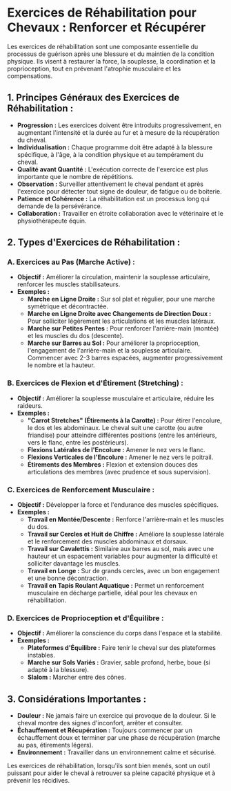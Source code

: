 # Exercices de Réhabilitation pour Chevaux : Renforcer et Récupérer

Les exercices de réhabilitation sont une composante essentielle du processus de guérison après une blessure et du maintien de la condition physique. Ils visent à restaurer la force, la souplesse, la coordination et la proprioception, tout en prévenant l'atrophie musculaire et les compensations.

## 1. Principes Généraux des Exercices de Réhabilitation :

*   **Progression :** Les exercices doivent être introduits progressivement, en augmentant l'intensité et la durée au fur et à mesure de la récupération du cheval.
*   **Individualisation :** Chaque programme doit être adapté à la blessure spécifique, à l'âge, à la condition physique et au tempérament du cheval.
*   **Qualité avant Quantité :** L'exécution correcte de l'exercice est plus importante que le nombre de répétitions.
*   **Observation :** Surveiller attentivement le cheval pendant et après l'exercice pour détecter tout signe de douleur, de fatigue ou de boiterie.
*   **Patience et Cohérence :** La réhabilitation est un processus long qui demande de la persévérance.
*   **Collaboration :** Travailler en étroite collaboration avec le vétérinaire et le physiothérapeute équin.

## 2. Types d'Exercices de Réhabilitation :

### A. Exercices au Pas (Marche Active) :

*   **Objectif :** Améliorer la circulation, maintenir la souplesse articulaire, renforcer les muscles stabilisateurs.
*   **Exemples :**
    *   **Marche en Ligne Droite :** Sur sol plat et régulier, pour une marche symétrique et décontractée.
    *   **Marche en Ligne Droite avec Changements de Direction Doux :** Pour solliciter légèrement les articulations et les muscles latéraux.
    *   **Marche sur Petites Pentes :** Pour renforcer l'arrière-main (montée) et les muscles du dos (descente).
    *   **Marche sur Barres au Sol :** Pour améliorer la proprioception, l'engagement de l'arrière-main et la souplesse articulaire. Commencer avec 2-3 barres espacées, augmenter progressivement le nombre et la hauteur.

### B. Exercices de Flexion et d'Étirement (Stretching) :

*   **Objectif :** Améliorer la souplesse musculaire et articulaire, réduire les raideurs.
*   **Exemples :**
    *   **"Carrot Stretches" (Étirements à la Carotte) :** Pour étirer l'encolure, le dos et les abdominaux. Le cheval suit une carotte (ou autre friandise) pour atteindre différentes positions (entre les antérieurs, vers le flanc, entre les postérieurs).
    *   **Flexions Latérales de l'Encolure :** Amener le nez vers le flanc.
    *   **Flexions Verticales de l'Encolure :** Amener le nez vers le poitrail.
    *   **Étirements des Membres :** Flexion et extension douces des articulations des membres (avec prudence et sous supervision).

### C. Exercices de Renforcement Musculaire :

*   **Objectif :** Développer la force et l'endurance des muscles spécifiques.
*   **Exemples :**
    *   **Travail en Montée/Descente :** Renforce l'arrière-main et les muscles du dos.
    *   **Travail sur Cercles et Huit de Chiffre :** Améliore la souplesse latérale et le renforcement des muscles abdominaux et dorsaux.
    *   **Travail sur Cavalettis :** Similaire aux barres au sol, mais avec une hauteur et un espacement variables pour augmenter la difficulté et solliciter davantage les muscles.
    *   **Travail en Longe :** Sur de grands cercles, avec un bon engagement et une bonne décontraction.
    *   **Travail en Tapis Roulant Aquatique :** Permet un renforcement musculaire en décharge partielle, idéal pour les chevaux en réhabilitation.

### D. Exercices de Proprioception et d'Équilibre :

*   **Objectif :** Améliorer la conscience du corps dans l'espace et la stabilité.
*   **Exemples :**
    *   **Plateformes d'Équilibre :** Faire tenir le cheval sur des plateformes instables.
    *   **Marche sur Sols Variés :** Gravier, sable profond, herbe, boue (si adapté à la blessure).
    *   **Slalom :** Marcher entre des cônes.

## 3. Considérations Importantes :

*   **Douleur :** Ne jamais faire un exercice qui provoque de la douleur. Si le cheval montre des signes d'inconfort, arrêter et consulter.
*   **Échauffement et Récupération :** Toujours commencer par un échauffement doux et terminer par une phase de récupération (marche au pas, étirements légers).
*   **Environnement :** Travailler dans un environnement calme et sécurisé.

Les exercices de réhabilitation, lorsqu'ils sont bien menés, sont un outil puissant pour aider le cheval à retrouver sa pleine capacité physique et à prévenir les récidives.
